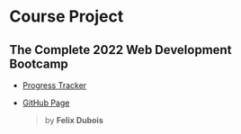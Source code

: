 # Course Project

## The Complete 2022 Web Development Bootcamp

- [Progress Tracker](https://www.w3schools.com/)

- [GitHub Page](https://felix-db1.github.io/)
  > by **Felix Dubois**
